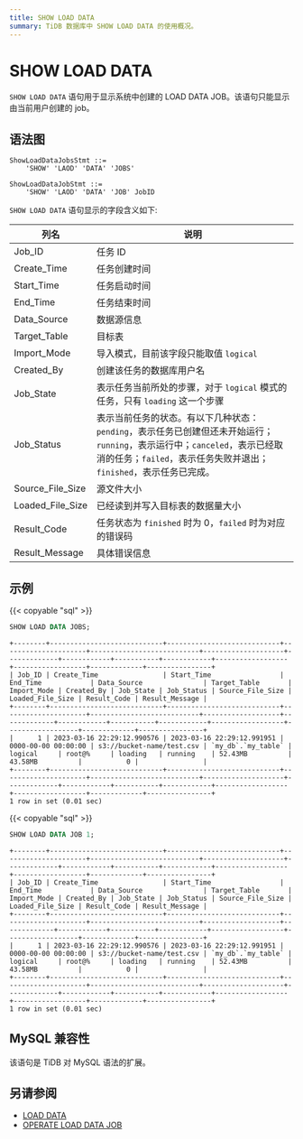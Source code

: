 ```yaml
---
title: SHOW LOAD DATA
summary: TiDB 数据库中 SHOW LOAD DATA 的使用概况。
---
```


# SHOW LOAD DATA

`SHOW LOAD DATA` 语句用于显示系统中创建的 LOAD DATA JOB。该语句只能显示由当前用户创建的 job。

## 语法图

```ebnf+diagram
ShowLoadDataJobsStmt ::=
    'SHOW' 'LAOD' 'DATA' 'JOBS'

ShowLoadDataJobStmt ::=
    'SHOW' 'LAOD' 'DATA' 'JOB' JobID
```

`SHOW LOAD DATA` 语句显示的字段含义如下:

| 列名 | 说明            |
| -------- | ------------- |
|Job_ID |任务 ID|
|Create_Time |任务创建时间|
|Start_Time |任务启动时间|
|End_Time |任务结束时间|
|Data_Source |数据源信息|
|Target_Table |目标表|
|Import_Mode |导入模式，目前该字段只能取值 `logical`|
|Created_By |创建该任务的数据库用户名|
|Job_State |表示任务当前所处的步骤，对于 `logical` 模式的任务，只有 `loading` 这一个步骤|
|Job_Status |表示当前任务的状态。有以下几种状态：`pending`，表示任务已创建但还未开始运行；`running`，表示运行中；`canceled`，表示已经取消的任务；`failed`，表示任务失败并退出；`finished`，表示任务已完成。|
|Source_File_Size |源文件大小|
|Loaded_File_Size |已经读到并写入目标表的数据量大小|
|Result_Code |任务状态为 `finished` 时为 0，`failed` 时为对应的错误码|
|Result_Message |具体错误信息|

## 示例

{{< copyable "sql" >}}

```sql
SHOW LOAD DATA JOBS;
```

```
+--------+----------------------------+----------------------------+---------------------+---------------------------+--------------------+-------------+------------+-----------+------------+------------------+------------------+-------------+----------------+
| Job_ID | Create_Time                | Start_Time                 | End_Time            | Data_Source               | Target_Table       | Import_Mode | Created_By | Job_State | Job_Status | Source_File_Size | Loaded_File_Size | Result_Code | Result_Message |
+--------+----------------------------+----------------------------+---------------------+---------------------------+-------------------+-------------+------------+-----------+------------+------------------+------------------+-------------+----------------+
|      1 | 2023-03-16 22:29:12.990576 | 2023-03-16 22:29:12.991951 | 0000-00-00 00:00:00 | s3://bucket-name/test.csv | `my_db`.`my_table` | logical     | root@%     | loading   | running    | 52.43MB          | 43.58MB          |           0 |                |
+--------+----------------------------+----------------------------+---------------------+---------------------------+--------------------+-------------+------------+-----------+------------+------------------+------------------+-------------+----------------+
1 row in set (0.01 sec)
```

{{< copyable "sql" >}}

```sql
SHOW LOAD DATA JOB 1;
```

```
+--------+----------------------------+----------------------------+---------------------+---------------------------+--------------------+-------------+------------+-----------+------------+------------------+------------------+-------------+----------------+
| Job_ID | Create_Time                | Start_Time                 | End_Time            | Data_Source               | Target_Table       | Import_Mode | Created_By | Job_State | Job_Status | Source_File_Size | Loaded_File_Size | Result_Code | Result_Message |
+--------+----------------------------+----------------------------+---------------------+---------------------------+-------------------+-------------+------------+-----------+------------+------------------+------------------+-------------+----------------+
|      1 | 2023-03-16 22:29:12.990576 | 2023-03-16 22:29:12.991951 | 0000-00-00 00:00:00 | s3://bucket-name/test.csv | `my_db`.`my_table` | logical     | root@%     | loading   | running    | 52.43MB          | 43.58MB          |           0 |                |
+--------+----------------------------+----------------------------+---------------------+---------------------------+--------------------+-------------+------------+-----------+------------+------------------+------------------+-------------+----------------+
1 row in set (0.01 sec)
```

## MySQL 兼容性

该语句是 TiDB 对 MySQL 语法的扩展。

## 另请参阅

* [LOAD DATA](/sql-statements/sql-statement-load-data.md)
* [OPERATE LOAD DATA JOB](/sql-statements/sql-statement-operate-load-data-job.md)
